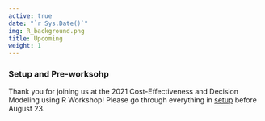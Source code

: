 ```yaml
---
active: true
date: "`r Sys.Date()`"
img: R_background.png
title: Upcoming
weight: 1
---
```


### Setup and Pre-worksohp

Thank you for joining us at the 2021 Cost-Effectiveness and Decision Modeling using R Workshop! Please go through everything in [setup]() before August 23.





